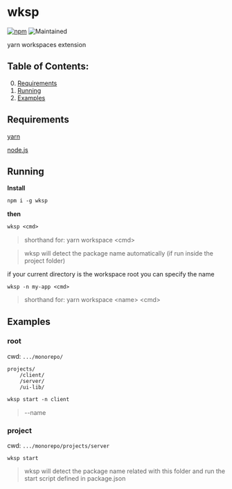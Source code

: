 # wksp

[<img alt="npm" src="https://img.shields.io/npm/dt/wksp?logo=npm">](https://npmjs.com/package/wksp)
<img alt="Maintained" src="https://img.shields.io/maintenance/yes/2022">

yarn workspaces extension

## Table of Contents:

0. [Requirements](#Requirements)
1. [Running](#Running)
2. [Examples](#Examples)

## Requirements

[yarn](https://yarnpkg.com/getting-started/install)

[node.js](https://nodejs.org/en/)

## Running

**Install**

```ps
npm i -g wksp
```

**then**

```ps
wksp <cmd>
```

> shorthand for: yarn workspace \<cmd>

> wksp will detect the package name automatically (if run inside the project folder)

if your current directory is the workspace root you can specify the name

`wksp -n my-app <cmd> `

> shorthand for: yarn workspace \<name> \<cmd>

<!-- ## Features

-   alias

-   wksp dev -->

## Examples

### root

cwd: `.../monorepo/`

```
projects/
    /client/
    /server/
    /ui-lib/
```

```ps
wksp start -n client
```
>--name

### project

cwd: `.../monorepo/projects/server`

`wksp start`

> wksp will detect the package name related with this folder and run the start script defined in package.json
